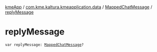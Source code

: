 [kmeApp](../../index.md) / [com.kme.kaltura.kmeapplication.data](../index.md) / [MappedChatMessage](index.md) / [replyMessage](./reply-message.md)

# replyMessage

`var replyMessage: `[`MappedChatMessage`](index.md)`?`